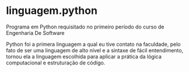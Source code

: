 # linguagem.python
Programa em Python requisitado no primeiro período do curso de Engenharia De Software

Python foi a primera linguagem a qual eu tive contato na faculdade, pelo fato de ser uma linguagem de alto nível 
e a sintaxe de fácil entendimento, tornou ela a linguagem escolhida para aplicar 
a prática da lógica computacional e estruturação de código.
